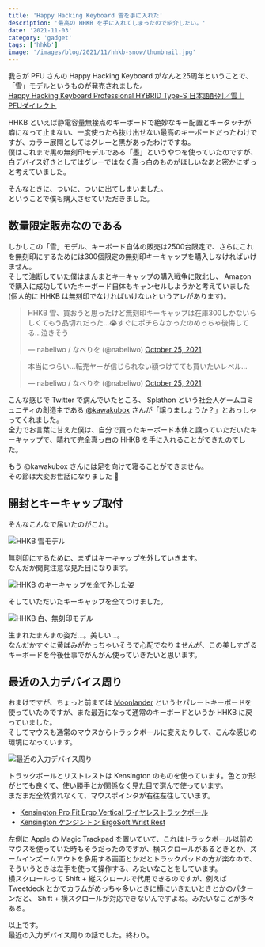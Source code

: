 ```yaml
---
title: 'Happy Hacking Keyboard 雪を手に入れた'
description: '最高の HHKB を手に入れてしまったので紹介したい。'
date: '2021-11-03'
category: 'gadget'
tags: ['hhkb']
image: '/images/blog/2021/11/hhkb-snow/thumbnail.jpg'
---
```


我らが PFU さんの Happy Hacking Keyboard がなんと25周年ということで、「雪」モデルというものが発売されました。  
[Happy Hacking Keyboard Professional HYBRID Type-S 日本語配列／雪｜PFUダイレクト](https://www.pfu.fujitsu.com/direct/hhkb/detail_pd-kb820ys.html)

HHKB といえば静電容量無接点のキーボードで絶妙なキー配置とキータッチが癖になって止まない、一度使ったら抜け出せない最高のキーボードだったわけですが、カラー展開としてはグレーと黒があったわけですね。  
僕はこれまで黒の無刻印モデルである「墨」というやつを使っていたのですが、白デバイス好きとしてはグレーではなく真っ白のものがほしいなあと密かにずっと考えていました。

そんなときに、ついに、ついに出てしまいました。  
ということで僕も購入させていただきました。

## 数量限定販売なのである

しかしこの「雪」モデル、キーボード自体の販売は2500台限定で、さらにこれを無刻印にするためには300個限定の無刻印キーキャップを購入しなければいけません。  
そして油断していた僕はまんまとキーキャップの購入戦争に敗北し、 Amazon で購入に成功していたキーボード自体もキャンセルしようかと考えていました(個人的に HHKB は無刻印でなければいけないというアレがあります)。

<blockquote class="twitter-tweet"><p lang="ja" dir="ltr">HHKB 雪、買おうと思ったけど無刻印キーキャップは在庫300しかないらしくてもう品切れだった…😭すぐにポチらなかったのめっちゃ後悔してる…泣きそう</p>&mdash; nabeliwo / なべりを (@nabeliwo) <a href="https://twitter.com/nabeliwo/status/1452643467063029767?ref_src=twsrc%5Etfw">October 25, 2021</a></blockquote> <script async src="https://platform.twitter.com/widgets.js" charset="utf-8"></script>

<blockquote class="twitter-tweet"><p lang="ja" dir="ltr">本当につらい…転売ヤーが信じられない額つけてても買いたいレベル…</p>&mdash; nabeliwo / なべりを (@nabeliwo) <a href="https://twitter.com/nabeliwo/status/1452644345127981057?ref_src=twsrc%5Etfw">October 25, 2021</a></blockquote> <script async src="https://platform.twitter.com/widgets.js" charset="utf-8"></script>

こんな感じで Twitter で病んでいたところ、 Splathon という社会人ゲームコミュニティの創造主である [@kawakubox](https://twitter.com/kawakubox) さんが「譲りましょうか？」とおっしゃってくれました。  
全力でお言葉に甘えた僕は、自分で買ったキーボード本体と譲っていただいたキーキャップで、晴れて完全真っ白の HHKB を手に入れることができたのでした。

もう @kawakubox さんには足を向けて寝ることができません。  
その節は大変お世話になりました :pray:

## 開封とキーキャップ取付

そんなこんなで届いたのがこれ。

![HHKB 雪モデル](/images/blog/2021/11/hhkb-snow/01.jpg 'HHKB 雪モデル')

無刻印にするために、まずはキーキャップを外していきます。  
なんだか閲覧注意な見た目になります。

![HHKB のキーキャップを全て外した姿](/images/blog/2021/11/hhkb-snow/02.jpg 'HHKB のキーキャップを全て外した姿')

そしていただいたキーキャップを全てつけました。

![HHKB 白、無刻印モデル](/images/blog/2021/11/hhkb-snow/03.jpg 'HHKB 白、無刻印モデル')

生まれたまんまの姿だ…。美しい…。  
なんだかすぐに黄ばみがかっちゃいそうで心配でなりませんが、この美しすぎるキーボードを今後仕事でがんがん使っていきたいと思います。

## 最近の入力デバイス周り

おまけですが、ちょっと前までは [Moonlander](https://www.zsa.io/moonlander/) というセパレートキーボードを使っていたのですが、また最近になって通常のキーボードというか HHKB に戻っていました。  
そしてマウスも通常のマウスからトラックボールに変えたりして、こんな感じの環境になっています。

![最近の入力デバイス周り](/images/blog/2021/11/hhkb-snow/04.jpg '最近の入力デバイス周り')

トラックボールとリストレストは Kensington のものを使っています。色とか形がとても良くて、使い勝手とか関係なく見た目で選んで使っています。  
まだまだ全然慣れなくて、マウスポインタが右往左往しています。

- [Kensington Pro Fit Ergo Vertical ワイヤレストラックボール](https://www.amazon.co.jp/dp/B08WLQ4MM4)
- [Kensington ケンジントン ErgoSoft Wrist Rest](https://www.amazon.co.jp/dp/B08L94QDJY)

左側に Apple の Magic Trackpad を置いていて、これはトラックボール以前のマウスを使っていた時もそうだったのですが、横スクロールがあるときとか、ズームインズームアウトを多用する画面とかだとトラックパッドの方が楽なので、そういうときは左手を使って操作する、みたいなことをしています。  
横スクロールって Shift + 縦スクロールで代用できるのですが、例えば Tweetdeck とかでカラムがめっちゃ多いときに横にいきたいときとかのパターンだと、 Shift + 横スクロールが対応できないんですよね。みたいなことが多々ある。

以上です。  
最近の入力デバイス周りの話でした。終わり。
